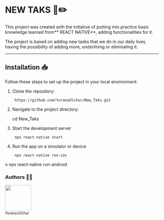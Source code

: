 # NEW TAKS 📃✏️
This project was created with the initiative of putting into practice basic knowledge learned from** REACT NATIVE**, adding functionalities for it.

The project is based on adding new tasks that we do in our daily lives, having the possibility of adding more, underlining or eliminating it.

------------


##  Installation 📥

Follow these steps to set up the project in your local environment:

1. Clone the repository:

		https://github.com/YuranyUlchur/New_Taks.git

2. Navigate to the project directory:

   	cd New_Taks

3. Start the development server

	    npx react-native start

4. Run the app on a simulator or device

	    npx react-native run-ios
o
	    npx react-native run-android


### Authors ✍🏻
 [<img src="https://avatars.githubusercontent.com/u/111533983?v=4" width=85><br><sub>  Yurany Ulchur  </sub>](https://github.com/YuranyUlchur)
